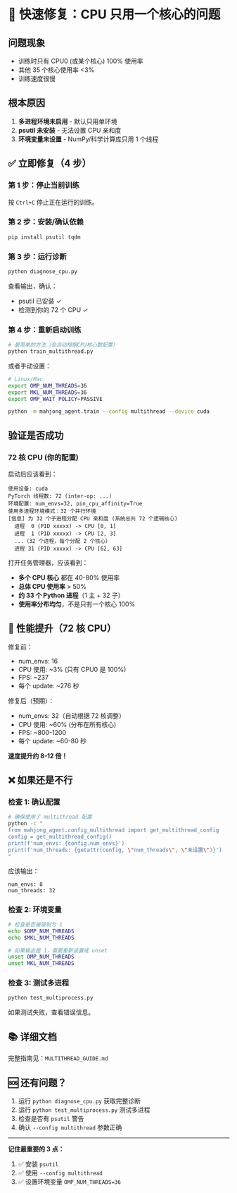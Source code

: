 # 🔧 快速修复：CPU 只用一个核心的问题

## 问题现象

- 训练时只有 CPU0 (或某个核心) 100% 使用率
- 其他 35 个核心使用率 <3%
- 训练速度很慢

## 根本原因

1. **多进程环境未启用** - 默认只用单环境
2. **psutil 未安装** - 无法设置 CPU 亲和度
3. **环境变量未设置** - NumPy/科学计算库只用 1 个线程

## ✅ 立即修复（4 步）

### 第 1 步：停止当前训练

按 `Ctrl+C` 停止正在运行的训练。

### 第 2 步：安装/确认依赖

```bash
pip install psutil tqdm
```

### 第 3 步：运行诊断

```bash
python diagnose_cpu.py
```

查看输出，确认：
- psutil 已安装 ✓
- 检测到你的 72 个 CPU ✓

### 第 4 步：重新启动训练

```bash
# 最简单的方法（会自动根据CPU核心数配置）
python train_multithread.py
```

或者手动设置：

```bash
# Linux/Mac
export OMP_NUM_THREADS=36
export MKL_NUM_THREADS=36
export OMP_WAIT_POLICY=PASSIVE

python -m mahjong_agent.train --config multithread --device cuda
```

## 验证是否成功

### 72 核 CPU (你的配置)

启动后应该看到：

```
使用设备: cuda
PyTorch 线程数: 72 (inter-op: ...)
环境配置: num_envs=32, pin_cpu_affinity=True
使用多进程环境模式：32 个并行环境
[信息] 为 32 个子进程分配 CPU 亲和度 (系统总共 72 个逻辑核心)
  进程  0 (PID xxxxx) -> CPU [0, 1]
  进程  1 (PID xxxxx) -> CPU [2, 3]
  ...（32 个进程，每个分配 2 个核心）
  进程 31 (PID xxxxx) -> CPU [62, 63]
```

打开任务管理器，应该看到：
- **多个 CPU 核心** 都在 40-80% 使用率
- **总体 CPU 使用率** > 50%
- **约 33 个 Python 进程**（1 主 + 32 子）
- **使用率分布均匀**，不是只有一个核心 100%

## 🎯 性能提升（72 核 CPU）

修复前：
- num_envs: 16
- CPU 使用: ~3% (只有 CPU0 是 100%)
- FPS: ~237
- 每个 update: ~276 秒

修复后（预期）：
- num_envs: 32（自动根据 72 核调整）
- CPU 使用: ~60% (分布在所有核心)
- FPS: ~800-1200
- 每个 update: ~60-80 秒

**速度提升约 8-12 倍！**

## ❌ 如果还是不行

### 检查 1: 确认配置

```bash
# 确保使用了 multithread 配置
python -c "
from mahjong_agent.config_multithread import get_multithread_config
config = get_multithread_config()
print(f'num_envs: {config.num_envs}')
print(f'num_threads: {getattr(config, \"num_threads\", \"未设置\")}')
"
```

应该输出：
```
num_envs: 8
num_threads: 32
```

### 检查 2: 环境变量

```bash
# 检查是否被限制为 1
echo $OMP_NUM_THREADS
echo $MKL_NUM_THREADS

# 如果输出是 1，需要重新设置或 unset
unset OMP_NUM_THREADS
unset MKL_NUM_THREADS
```

### 检查 3: 测试多进程

```bash
python test_multiprocess.py
```

如果测试失败，查看错误信息。

## 📚 详细文档

完整指南见：`MULTITHREAD_GUIDE.md`

## 🆘 还有问题？

1. 运行 `python diagnose_cpu.py` 获取完整诊断
2. 运行 `python test_multiprocess.py` 测试多进程
3. 检查是否有 `psutil` 警告
4. 确认 `--config multithread` 参数正确

---

**记住最重要的 3 点：**
1. ✅ 安装 `psutil`
2. ✅ 使用 `--config multithread`
3. ✅ 设置环境变量 `OMP_NUM_THREADS=36`


